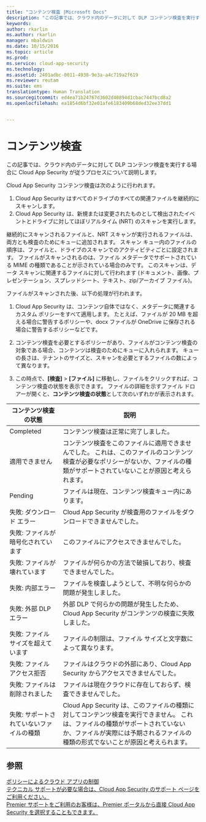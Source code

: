 ```yaml
---
title: "コンテンツ検査 |Microsoft Docs"
description: "この記事では、クラウド内のデータに対して DLP コンテンツ検査を実行する場合に Cloud App Security が従うプロセスについて説明します。"
keywords: 
author: rkarlin
ms.author: rkarlin
manager: mbaldwin
ms.date: 10/15/2016
ms.topic: article
ms.prod: 
ms.service: cloud-app-security
ms.technology: 
ms.assetid: 2401adbc-0011-4938-9e3a-a4c719a2f619
ms.reviewer: reutam
ms.suite: ems
translationtype: Human Translation
ms.sourcegitcommit: ed4ea71b24767d3602d40894d1cbac7447bcd8a2
ms.openlocfilehash: ea1854d6bf32e01afe6183409b68ded32ee37dd1


---
```


# <a name="content-inspection"></a>コンテンツ検査
この記事では、クラウド内のデータに対して DLP コンテンツ検査を実行する場合に Cloud App Security が従うプロセスについて説明します。 


Cloud App Security コンテンツ検査は次のように行われます。
1. Cloud App Security はすべてのドライブのすべての関連ファイルを継続的にスキャンします。 
2. Cloud App Security は、新規または変更されたものとして検出されたイベントとドライブに対してほぼリアルタイム (NRT) のスキャンを実行します。 

継続的にスキャンされるファイルと、NRT スキャンが実行されるファイルは、両方とも検査のためにキューに追加されます。 スキャン キュー内のファイルの順序は、ファイルと、ドライブのスキャンでのアクティビティごとに設定されます。 ファイルがスキャンされるのは、ファイル メタデータでサポートされている MIME の種類であることが示されている場合のみです。 このスキャンは、データ スキャンに関連するファイルに対して行われます (ドキュメント、画像、プレゼンテーション、スプレッドシート、テキスト、zip/アーカイブ ファイル)。  

ファイルがスキャンされた後、以下の処理が行われます。

1. Cloud App Security は、コンテンツ自体ではなく、メタデータに関連するカスタム ポリシーをすべて適用します。 たとえば、ファイルが 20 MB を超える場合に警告するポリシーや、docx ファイルが OneDrive に保存される場合に警告するポリシーなどです。 

2. コンテンツ検査を必要とするポリシーがあり、ファイルがコンテンツ検査の対象である場合、コンテンツは検査のためにキューに入れられます。 キューの長さは、テナントのサイズと、スキャンを必要とするファイルの数によって異なります。 

3. この時点で、**[検査]** > **[ファイル]** に移動し、ファイルをクリックすれば、コンテンツ検査の状態を表示できます。 ファイルの詳細を示すファイル ドロアーが開くと、**コンテンツ検査の状態**として次のいずれかが表示されます。 

|コンテンツ検査の状態|説明|
|----|----|
|Completed|コンテンツ検査は正常に完了しました。|
|適用できません|コンテンツ検査をこのファイルに適用できませんでした。 これは、このファイルのコンテンツ検査が必要なポリシーがないか、ファイルの種類がサポートされていないことが原因と考えられます。|
|Pending|ファイルは現在、コンテンツ検査キュー内にあります。|
|失敗: ダウンロード エラー|Cloud App Security が検査用のファイルをダウンロードできませんでした。|
|失敗: ファイルが暗号化されています|このファイルにアクセスできませんでした。|
|失敗: ファイルが壊れています|ファイルが何らかの方法で破損しており、検査できませんでした。|
|失敗: 内部エラー|ファイルを検査しようとして、不明な何らかの問題が発生しました。|
|失敗: 外部 DLP エラー|外部 DLP で何らかの問題が発生したため、Cloud App Security がコンテンツの検査に失敗しました。|
|失敗: ファイル サイズを超えています|ファイルの制限は、ファイル サイズと文字数によって異なります。|
|失敗: ファイル アクセス拒否|ファイルはクラウドの外部にあり、Cloud App Security からアクセスできませんでした。|
|失敗: ファイルは削除されました|ファイルは現在クラウドに存在しておらず、検査できませんでした。|
|失敗: サポートされていないファイルの種類|Cloud App Security は、このファイルの種類に対してコンテンツ検査を実行できません。 これは、ファイルの種類がサポートされていないか、ファイルが実際には予期されるファイルの種類の形式でないことが原因と考えられます。|

## <a name="see-also"></a>参照  
[ポリシーによるクラウド アプリの制御](control-cloud-apps-with-policies.md)   
[テクニカル サポートが必要な場合は、Cloud App Security のサポート ページをご利用ください。](http://support.microsoft.com/oas/default.aspx?prid=16031)   
[Premier サポートをご利用のお客様は、Premier ポータルから直接 Cloud App Security を選択することもできます。](https://premier.microsoft.com/)  
  


<!--HONumber=Oct16_HO4-->



